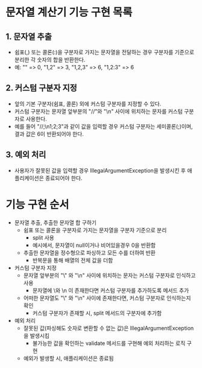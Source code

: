 # 문자열 계산기 기능 구현 목록

## 1. 문자열 추출
- 쉼표(,) 또는 콜론(:)을 구분자로 가지는 문자열을 전달하는 경우 구분자를 기준으로 분리한 각 숫자의 합을 반환한다.
- 예: "" => 0, "1,2" => 3, "1,2,3" => 6, "1,2:3" => 6

## 2. 커스텀 구분자 지정
- 앞의 기본 구분자(쉼표, 콜론) 외에 커스텀 구분자를 지정할 수 있다. 
- 커스텀 구분자는 문자열 앞부분의 "//"와 "\n" 사이에 위치하는 문자를 커스텀 구분자로 사용한다.
- 예를 들어 "//;\n1;2;3"과 같이 값을 입력할 경우 커스텀 구분자는 세미콜론(;)이며, 결과 값은 6이 반환되어야 한다.

## 3. 예외 처리
- 사용자가 잘못된 값을 입력할 경우 IllegalArgumentException을 발생시킨 후 애플리케이션은 종료되어야 한다.

# 기능 구현 순서
- 문자열 추출, 추출한 문자열 합 구하기
  - 쉼표 또는 콜론을 구분자로 가지는 문자열을 구분자 기준으로 분리
    - split 사용
    - 예시에서, 문자열이 null이거나 비어있을경우 0을 반환함
  - 추출한 문자열을 정수형으로 파싱하고 모든 수를 더하여 반환
    - 반복문을 통해 배열의 전체 값을 더함
- 커스텀 구분자 지정
  - 문자열 앞부분의 "\\" 와 "\n" 사이에 위치하는 문자는 커스텀 구분자로 인식하고 사용
    - 문자열에 \\와 \n 이 존재한다면 커스텀 구분자를 추가하도록 메서드 추가
  - 어떠한 문자열도 "\\" 와 "\n" 사이에 존재한다면, 커스텀 구분자로 인식하는지 확인
    - 커스텀 구분자가 존재할 시, split 메서드의 구분자에 추가함
- 예외 처리
  - 잘못된 값(파싱해도 숫자로 변환할 수 없는 값)은 IllegalArgumentException을 발생시킴
    - 불가능한 값을 확인하는 validate 메서드를 구현해 예외 처리하는 로직 구현
  - 예외가 발생할 시, 애플리케이션은 종료됨